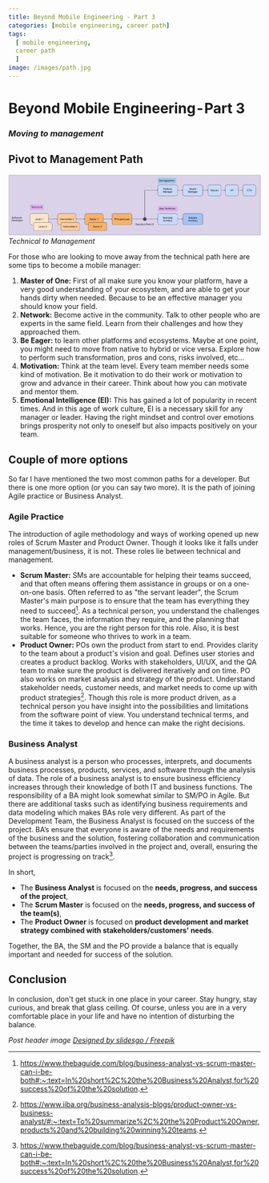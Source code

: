 ```yaml
---
title: Beyond Mobile Engineering - Part 3
categories: [mobile engineering, career path]
tags:
  [ mobile engineering,
  career path
  ]
image: /images/path.jpg
---
```


# Beyond Mobile Engineering - Part 3
### *Moving to management* 

## Pivot to Management Path

![Technical to Management](/images/beyondME/3_1.png)
*Technical to Management*

For those who are looking to move away from the technical path here are some tips to become a mobile manager:

1. **Master of One:** First of all make sure you know your platform, have a very good understanding of your ecosystem, and are able to get your hands dirty when needed. Because to be an effective manager you should know your field.
2. **Network:** Become active in the community. Talk to other people who are experts in the same field. Learn from their challenges and how they approached them.
3. **Be Eager:** to learn other platforms and ecosystems. Maybe at one point, you might need to move from native to hybrid or vice versa. Explore how to perform such transformation, pros and cons, risks involved, etc...
4. **Motivation:** Think at the team level. Every team member needs some kind of motivation. Be it motivation to do their work or motivation to grow and advance in their career. Think about how you can motivate and mentor them.
5. **Emotional Intelligence (EI):** This has gained a lot of popularity in recent times. And in this age of work culture, EI is a necessary skill for any manager or leader. Having the right mindset and control over emotions brings prosperity not only to oneself but also impacts positively on your team.

## Couple of more options

So far I have mentioned the two most common paths for a developer. But there is one more option (or you can say two more). It is the path of joining Agile practice or Business Analyst. 

### Agile Practice
The introduction of agile methodology and ways of working opened up new roles of Scrum Master and Product Owner. Though it looks like it falls under management/business, it is not. These roles lie between technical and management.
- **Scrum Master:** SMs are accountable for helping their teams succeed, and that often means offering them assistance in groups or on a one-on-one basis. Often referred to as "the servant leader", the Scrum Master's main purpose is to ensure that the team has everything they need to succeed[^1]. As a technical person, you understand the challenges the team faces, the information they require, and the planning that works. Hence, you are the right person for this role. Also, it is best suitable for someone who thrives to work in a team.
- **Product Owner:** POs own the product from start to end. Provides clarity to the team about a product's vision and goal. Defines user stories and creates a product backlog. Works with stakeholders, UI/UX, and the QA team to make sure the product is delivered iteratively and on time. PO also works on market analysis and strategy of the product. Understand stakeholder needs, customer needs, and market needs to come up with product strategies[^2]. Though this role is more product driven, as a technical person you have insight into the possibilities and limitations from the software point of view. You understand technical terms, and the time it takes to develop and hence can make the right decisions. 

### Business Analyst
A business analyst is a person who processes, interprets, and documents business processes, products, services, and software through the analysis of data. The role of a business analyst is to ensure business efficiency increases through their knowledge of both IT and business functions.
The responsibility of a BA might look somewhat similar to SM/PO in Agile. But there are additional tasks such as identifying business requirements and data modeling which makes BAs role very different.
As part of the Development Team, the Business Analyst is focused on the success of the project. BA’s ensure that everyone is aware of the needs and requirements of the business and the solution, fostering collaboration and communication between the teams/parties involved in the project and, overall, ensuring the project is progressing on track[^1].

In short, 
- The **Business Analyst** is focused on the **needs, progress, and success of the project**, 
- The **Scrum Master** is focused on the **needs, progress, and success of the team(s)**, 
- The **Product Owner** is focused on **product development and market strategy combined with stakeholders/customers' needs**.

Together, the BA, the SM and the PO provide a balance that is equally important and needed for success of the solution. 

## Conclusion
In conclusion, don't get stuck in one place in your career. Stay hungry, stay curious, and break that glass ceiling. Of course, unless you are in a very comfortable place in your life and have no intention of disturbing the balance.

*Post header image [Designed by slidesgo / Freepik]("http://www.freepik.com")*
[^1]: https://www.thebaguide.com/blog/business-analyst-vs-scrum-master-can-i-be-both#:~:text=In%20short%2C%20the%20Business%20Analyst,for%20success%20of%20the%20solution.
[^2]: https://www.iiba.org/business-analysis-blogs/product-owner-vs-business-analyst/#:~:text=To%20summarize%2C%20the%20Product%20Owner,products%20and%20building%20winning%20teams.
